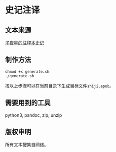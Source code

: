 # 史记注译

## 文本来源
[子夜星的注释本史记](http://www.ziyexing.com/files-5/shiji/shiji_index.htm)

## 制作方法
```
chmod +x generate.sh
./generate.sh
```
按以上步骤可以在当前目录下生成目标文件`shiji.epub`。

## 需要用到的工具
python3, pandoc, zip, unzip

## 版权申明
所有文本搜集自网络。
